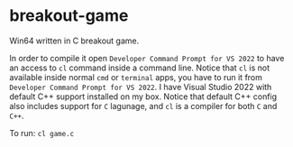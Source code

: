 # breakout-game
Win64 written in C breakout game.

In order to compile it open `Developer Command Prompt for VS 2022` to have an access to `cl` command inside a command line. Notice that `cl` is not available inside normal `cmd` or `terminal` apps, you have to run it from `Developer Command Prompt for VS 2022`. I have Visual Studio 2022 with default C++ support installed on my box. Notice that default C++ config also includes support for `C` lagunage, and `cl` is a compiler for both `C` and `C++`.  
  
  
To run: `cl game.c`  
